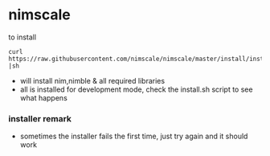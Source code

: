# nimscale

to install
```
curl https://raw.githubusercontent.com/nimscale/nimscale/master/install/install.sh |sh
```

- will install nim,nimble & all required libraries
- all is installed for development mode, check the install.sh script to see what happens

### installer remark

- sometimes the installer fails the first time, just try again and it should work 

